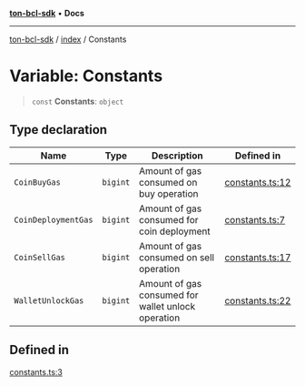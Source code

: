 [**ton-bcl-sdk**](../../README.md) • **Docs**

***

[ton-bcl-sdk](../../README.md) / [index](../README.md) / Constants

# Variable: Constants

> `const` **Constants**: `object`

## Type declaration

| Name | Type | Description | Defined in |
| ------ | ------ | ------ | ------ |
| `CoinBuyGas` | `bigint` | Amount of gas consumed on buy operation | [constants.ts:12](https://github.com/ton-fun-tech/ton-bcl-sdk/blob/2844ad70d72104e3115623db03ff9cc5fbf702ee/src/constants.ts#L12) |
| `CoinDeploymentGas` | `bigint` | Amount of gas consumed for coin deployment | [constants.ts:7](https://github.com/ton-fun-tech/ton-bcl-sdk/blob/2844ad70d72104e3115623db03ff9cc5fbf702ee/src/constants.ts#L7) |
| `CoinSellGas` | `bigint` | Amount of gas consumed on sell operation | [constants.ts:17](https://github.com/ton-fun-tech/ton-bcl-sdk/blob/2844ad70d72104e3115623db03ff9cc5fbf702ee/src/constants.ts#L17) |
| `WalletUnlockGas` | `bigint` | Amount of gas consumed for wallet unlock operation | [constants.ts:22](https://github.com/ton-fun-tech/ton-bcl-sdk/blob/2844ad70d72104e3115623db03ff9cc5fbf702ee/src/constants.ts#L22) |

## Defined in

[constants.ts:3](https://github.com/ton-fun-tech/ton-bcl-sdk/blob/2844ad70d72104e3115623db03ff9cc5fbf702ee/src/constants.ts#L3)
